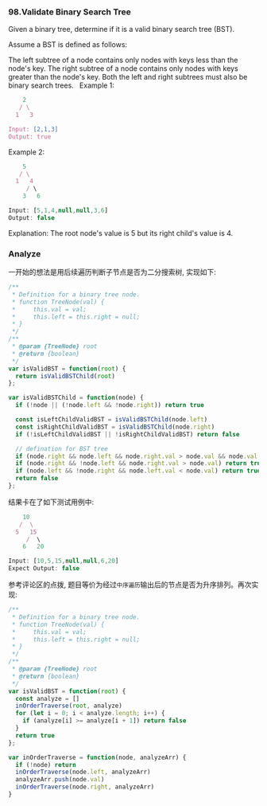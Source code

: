 ### 98.Validate Binary Search Tree

Given a binary tree, determine if it is a valid binary search tree (BST).

Assume a BST is defined as follows:

The left subtree of a node contains only nodes with keys less than the node's key.
The right subtree of a node contains only nodes with keys greater than the node's key.
Both the left and right subtrees must also be binary search trees.
 
Example 1:

```js
    2
   / \
  1   3

Input: [2,1,3]
Output: true
```

Example 2:

```js
    5
   / \
  1   4
     / \
    3   6

Input: [5,1,4,null,null,3,6]
Output: false
```

Explanation: The root node's value is 5 but its right child's value is 4.

### Analyze

一开始的想法是用后续遍历判断子节点是否为二分搜索树, 实现如下:

```js
/**
 * Definition for a binary tree node.
 * function TreeNode(val) {
 *     this.val = val;
 *     this.left = this.right = null;
 * }
 */
/**
 * @param {TreeNode} root
 * @return {boolean}
 */
var isValidBST = function(root) {
  return isValidBSTChild(root)
};

var isValidBSTChild = function(node) {
  if (!node || (!node.left && !node.right)) return true

  const isLeftChildValidBST = isValidBSTChild(node.left)
  const isRightChildValidBST = isValidBSTChild(node.right)
  if (!isLeftChildValidBST || !isRightChildValidBST) return false

  // defination for BST tree
  if (node.right && node.left && node.right.val > node.val && node.val > node.left.val) return true
  if (node.right && !node.left && node.right.val > node.val) return true
  if (node.left && !node.right && node.left.val < node.val) return true
  return false
};
```

结果卡在了如下测试用例中:

```js
    10
   /  \
  5   15
     /  \
    6   20

Input: [10,5,15,null,null,6,20]
Expect Output: false
```

参考评论区的点拨, 题目等价为经过`中序遍历`输出后的节点是否为升序排列。再次实现:

```js
/**
 * Definition for a binary tree node.
 * function TreeNode(val) {
 *     this.val = val;
 *     this.left = this.right = null;
 * }
 */
/**
 * @param {TreeNode} root
 * @return {boolean}
 */
var isValidBST = function(root) {
  const analyze = []
  inOrderTraverse(root, analyze)
  for (let i = 0; i < analyze.length; i++) {
    if (analyze[i] >= analyze[i + 1]) return false
  }
  return true
};

var inOrderTraverse = function(node, analyzeArr) {
  if (!node) return
  inOrderTraverse(node.left, analyzeArr)
  analyzeArr.push(node.val)
  inOrderTraverse(node.right, analyzeArr)
}
```
